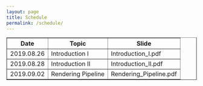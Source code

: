 ```yaml
---
layout: page
title: Schedule 
permalink: /schedule/
---
```


<table border="1px solid #000" cellpadding="10em" align="center">
  <tr>
    <th> Date </th>
    <th> Topic </th>
    <th> Slide </th>
  </tr>
  <tr>
    <td> 2019.08.26 </td>
    <td> Introduction I </td>
    <td> Introduction_I.pdf </td>
  </tr>
  <tr>
    <td> 2019.08.28 </td>
    <td> Introduction II </td>
    <td> Introduction_II.pdf </td>
  </tr>
  <tr>
    <td> 2019.09.02 </td>
    <td> Rendering Pipeline </td>
    <td> Rendering_Pipeline.pdf </td>
  </tr>
</table>
